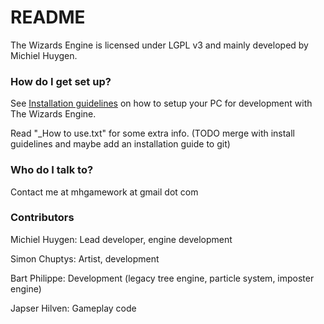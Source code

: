 # README #

The Wizards Engine is licensed under LGPL v3 and mainly developed by Michiel Huygen.

### How do I get set up? ###

See [Installation guidelines](http://wiki.thewizards.be/doku.php?id=developmentinstallation) on how to setup your PC for development with The Wizards Engine.

Read "_How to use.txt" for some extra info. (TODO merge with install guidelines and maybe add an installation guide to git)

### Who do I talk to? ###

Contact me at mhgamework at gmail dot com

### Contributors ###

Michiel Huygen: Lead developer, engine development

Simon Chuptys: Artist, development

Bart Philippe: Development (legacy tree engine, particle system, imposter engine)

Japser Hilven: Gameplay code
